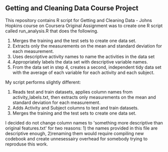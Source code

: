 ## Getting and Cleaning Data Course Project
This repository contains R script for Getting and Cleaning Data - Johns Hopkins course on Coursera
Original Assignment was to create one R script called run_analysis.R that does the following. 

  1.  Merges the training and the test sets to create one data set.
  2.  Extracts only the measurements on the mean and standard deviation for each measurement. 
  3.  Uses descriptive activity names to name the activities in the data set
  4.  Appropriately labels the data set with descriptive variable names. 
  5.  From the data set in step 4, creates a second, independent tidy data set with the average of each variable for each activity and each subject.

My script performs slightly different:
  1. Reads test and train datasets, applies column names from activity_labels.txt, then extracts only measurements on the mean and standard deviation for each measurement.
  2. Adds Activity and Subject columns to test and train datasets.
  3. Merges the training and the test sets to create one data set.


I decided do not change column names to 'something more descriptive than original features.txt' for two reasons: 1) the names provided in this file are descriptive enough, 2)renaming them would require compiling new codebook and create unnesessairy overhead for somebody trying to reproduse this work.

